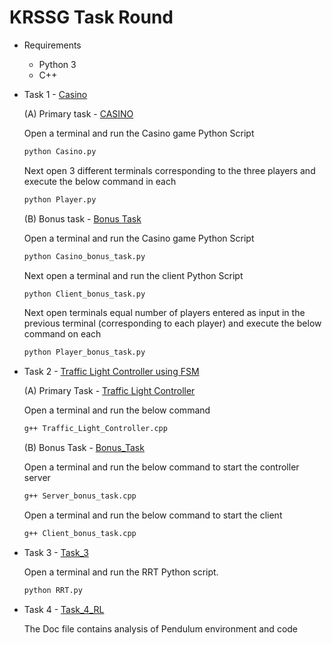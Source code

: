 # KRSSG Task Round

* Requirements
    * Python 3
    * C++

* Task 1 - [Casino](./Casino)

    (A) Primary task - [CASINO](./Casino/Casino)

    Open a terminal and run the Casino game Python Script
    ```sh
    python Casino.py
    ```

    Next open 3 different terminals corresponding to the three players and execute the below command in each
    ```sh
    python Player.py
    ```

    (B) Bonus task - [Bonus Task](./Casino/Bonus_Task)

    Open a terminal and run the Casino game Python Script
    ```sh
    python Casino_bonus_task.py
    ```

    Next open a terminal and run the client Python Script
    ```sh
    python Client_bonus_task.py
    ```

    Next open terminals equal number of players entered as input in the previous terminal (corresponding to each player) and execute the below command on each
    ```sh
    python Player_bonus_task.py
    ```

* Task 2 - [Traffic Light Controller using FSM](./Traffic_Light_Controller)

    (A) Primary Task - [Traffic Light Controller](./Traffic_Light_Controller/FSM)

    Open a terminal and run the below command
    ```sh
    g++ Traffic_Light_Controller.cpp
    ```

    (B) Bonus Task - [Bonus_Task](./Traffic_Light_Controller/Bonus_Task)

    Open a terminal and run the below command to start the controller server
    ```sh
    g++ Server_bonus_task.cpp
    ```

    Open a terminal and run the below command to start the client
    ```sh
    g++ Client_bonus_task.cpp
   ```
* Task 3 - [Task_3](./Task_3)

    Open a terminal and run the RRT Python script.
    ```sh
    python RRT.py
    ```

* Task 4 - [Task_4_RL](./Task_4_RL)

    The Doc file contains analysis of Pendulum environment and code